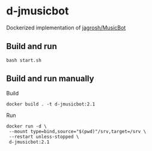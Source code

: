 # d-jmusicbot
Dockerized implementation of [jagrosh/MusicBot](https://github.com/jagrosh/MusicBot)

## Build and run
``` bash start.sh ```

## Build and run manually
Build

``` docker build . -t d-jmusicbot:2.1 ```

Run
```
docker run -d \
 --mount type=bind,source="$(pwd)"/srv,target=/srv \
 --restart unless-stopped \
 d-jmusicbot:2.1
```
